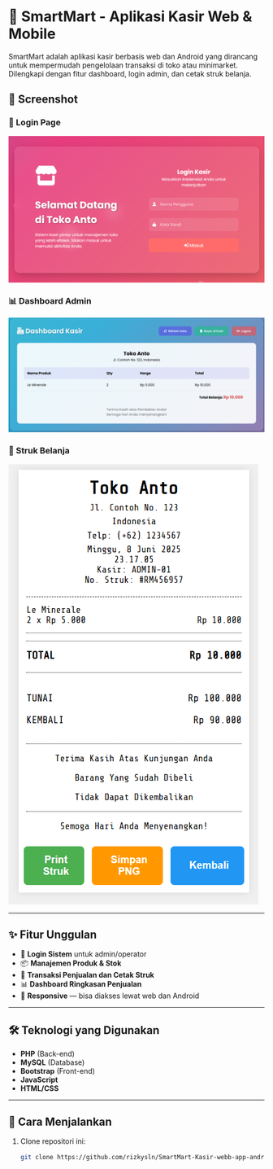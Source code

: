 # 🛒 SmartMart - Aplikasi Kasir Web & Mobile

SmartMart adalah aplikasi kasir berbasis web dan Android yang dirancang untuk mempermudah pengelolaan transaksi di toko atau minimarket. Dilengkapi dengan fitur dashboard, login admin, dan cetak struk belanja.

## 📸 Screenshot

### 🔐 Login Page
![Login Page](https://github.com/rizkysln/SmartMart-Kasir-webb-app-android-mobile/raw/main/screenshot/login.png)

### 📊 Dashboard Admin
![Dashboard](https://github.com/rizkysln/SmartMart-Kasir-webb-app-android-mobile/raw/main/screenshot/dashboard.png)

### 🧾 Struk Belanja
![Struk](https://github.com/rizkysln/SmartMart-Kasir-webb-app-android-mobile/raw/main/screenshot/struk.png)

---

## ✨ Fitur Unggulan

- 🔐 **Login Sistem** untuk admin/operator
- 📦 **Manajemen Produk & Stok**
- 🧾 **Transaksi Penjualan dan Cetak Struk**
- 📊 **Dashboard Ringkasan Penjualan**
- 📱 **Responsive** — bisa diakses lewat web dan Android

---

## 🛠️ Teknologi yang Digunakan

- **PHP** (Back-end)
- **MySQL** (Database)
- **Bootstrap** (Front-end)
- **JavaScript**
- **HTML/CSS**

---

## 🚀 Cara Menjalankan

1. Clone repositori ini:
   ```bash
   git clone https://github.com/rizkysln/SmartMart-Kasir-webb-app-android-mobile.git
